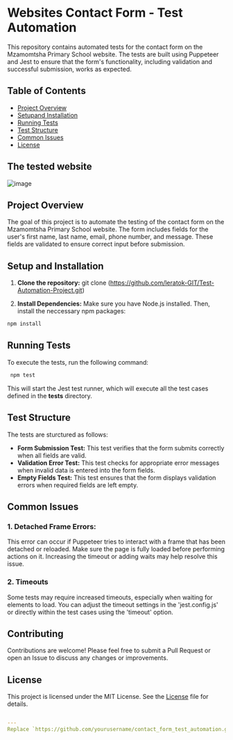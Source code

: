 # Websites Contact Form - Test Automation

This repository contains automated tests for the contact form on the Mzamomtsha Primary School website. The tests are built using Puppeteer and Jest to ensure that the form's functionality, including validation and successful submission, works as expected.

## Table of Contents

- [Project Overview](ProjectOverview)
- [Setupand Installation](SetupandInstallation)
- [Running Tests](RunningTests)
- [Test Structure](TestStructure)
- [Common lssues](Commonlssues)
- [License](#license)
## The tested website
![image](https://github.com/user-attachments/assets/c5b6e5a1-d0a9-4722-ae23-3d718b19f255)

## Project Overview

The goal of this project is to automate the testing of the contact form on the Mzamomtsha Primary School website. The form includes fields for the user's first name, last name, email, phone number, and message. These fields are validated to ensure correct input before submission.

## Setup and Installation

  1. **Clone the repository:**
  git clone (https://github.com/leratok-GIT/Test-Automation-Project.git)

  2. **Install Dependencies:**
  Make sure you have Node.js installed. Then, install the neccessary npm packages:
   ```bash
   npm install
   ```
## Running Tests
To execute the tests, run the following command:
  ```bash
   npm test
   ```
This will start the Jest test runner, which will execute all the test cases defined in the __tests__ directory.

## Test Structure
The tests are sturctured as follows:
  - **Form Submission Test:** This test verifies that the form submits correctly when all     fields are valid.
  - **Validation Error Test:** This test checks for appropriate error messages when           invalid data is entered into the form fields.
  - **Empty Fields Test:** This test ensures that the form displays validation errors         when required fields are left empty.

## Common lssues
### 1. Detached Frame Errors:
This error can occur if Puppeteer tries to interact with a frame that has been detached or reloaded. Make sure the page is fully loaded before performing actions on it. Increasing the timeout or adding waits may help resolve this issue.

### 2. Timeouts
Some tests may require increased timeouts, especially when waiting for elements to load. You can adjust the timeout settings in the 'jest.config.js' or directly within the test cases using the 'timeout' option.

## Contributing
Contributions are welcome! Please feel free to submit a Pull Request or open an Issue to discuss any changes or improvements.

## License
This project is licensed under the MIT License. See the [License](https://github.com/leratok-GIT/Test-Automation-Project/blob/main/LICENSE) file for details.
```yaml

---
Replace `https://github.com/yourusername/contact_form_test_automation.git` with the actual URL of your GitHub repository. This README provides a comprehensive guide to your project, including how to set it up, run tests, and understand the test code.
```


   

